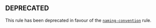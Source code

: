 ## DEPRECATED

This rule has been deprecated in favour of the [`naming-convention`](naming-convention.md) rule.

<!--
This doc file has been left on purpose because `camelcase` is a core eslint rule.
This exists to help direct people to the replacement rule.
-->
